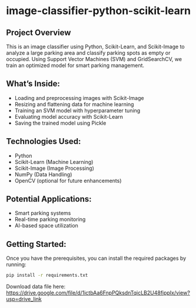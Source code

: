 # image-classifier-python-scikit-learn
## Project Overview

This is an image classifier using Python, Scikit-Learn, and Scikit-Image to analyze a large parking area and classify parking spots as empty or occupied. Using Support Vector Machines (SVM) and GridSearchCV, we train an optimized model for smart parking management.

## What’s Inside:
- Loading and preprocessing images with Scikit-Image
- Resizing and flattening data for machine learning
- Training an SVM model with hyperparameter tuning
- Evaluating model accuracy with Scikit-Learn
- Saving the trained model using Pickle

## Technologies Used:
- Python
- Scikit-Learn (Machine Learning)
- Scikit-Image (Image Processing)
- NumPy (Data Handling)
- OpenCV (optional for future enhancements)

## Potential Applications:
- Smart parking systems
- Real-time parking monitoring
- AI-based space utilization


## Getting Started:
Once you have the prerequisites, you can install the required packages by running:

```bash
pip install -r requirements.txt
```

Download data file here: https://drive.google.com/file/d/1ictbAa6FnpPQksdnTqicLB2U48fippIx/view?usp=drive_link
